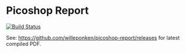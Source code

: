 Picoshop Report
===

[![Build Status](https://travis-ci.org/willeponken/picoshop-report.svg?branch=master)](https://travis-ci.org/willeponken/picoshop-report)

See: https://github.com/willeponken/picoshop-report/releases for latest compiled PDF.
